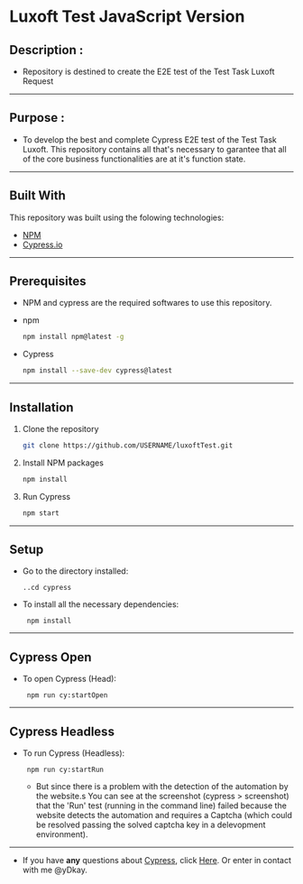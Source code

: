 # **Luxoft Test JavaScript Version**

## **Description** :

- Repository is destined to create the E2E test of the Test Task Luxoft Request

---

## **Purpose** :

- To develop the best and complete Cypress E2E test of the Test Task Luxoft. This repository contains all that's necessary to garantee that all of the core business functionalities are at it's function state.

---

## **Built With**

This repository was built using the folowing technologies:

- [NPM](https://www.npmjs.com/)
- [Cypress.io](https://www.cypress.io/)

---

## **Prerequisites**

- NPM and cypress are the required softwares to use this repository.

- npm
  ```sh
  npm install npm@latest -g
  ```
- Cypress

  ```sh
  npm install --save-dev cypress@latest
  ```

---

## **Installation**

1. Clone the repository
   ```sh
   git clone https://github.com/USERNAME/luxoftTest.git
   ```
2. Install NPM packages
   ```sh
   npm install
   ```
3. Run Cypress
   ```sh
   npm start
   ```

---

## **Setup**

- Go to the directory installed:

  ```
  ..cd cypress
  ```

- To install all the necessary dependencies:

  ```
   npm install
  ```

---

## **Cypress Open**

- To open Cypress (Head):

  ```
   npm run cy:startOpen
  ```

---

## **Cypress Headless**

- To run Cypress (Headless):

  ```
   npm run cy:startRun
  ```

  - But since there is a problem with the detection of the automation by the website.s You can see at the screenshot (cypress > screenshot) that the 'Run' test (running in the command line) failed because the website detects the automation and requires a Captcha (which could be resolved passing the solved captcha key in a delevopment environment).

---

- If you have **any** questions about [Cypress](https://www.cypress.io/), click [Here](https://docs.cypress.io/guides/getting-started/installing-cypress#System-requirements). Or enter in contact with me @yDkay.
